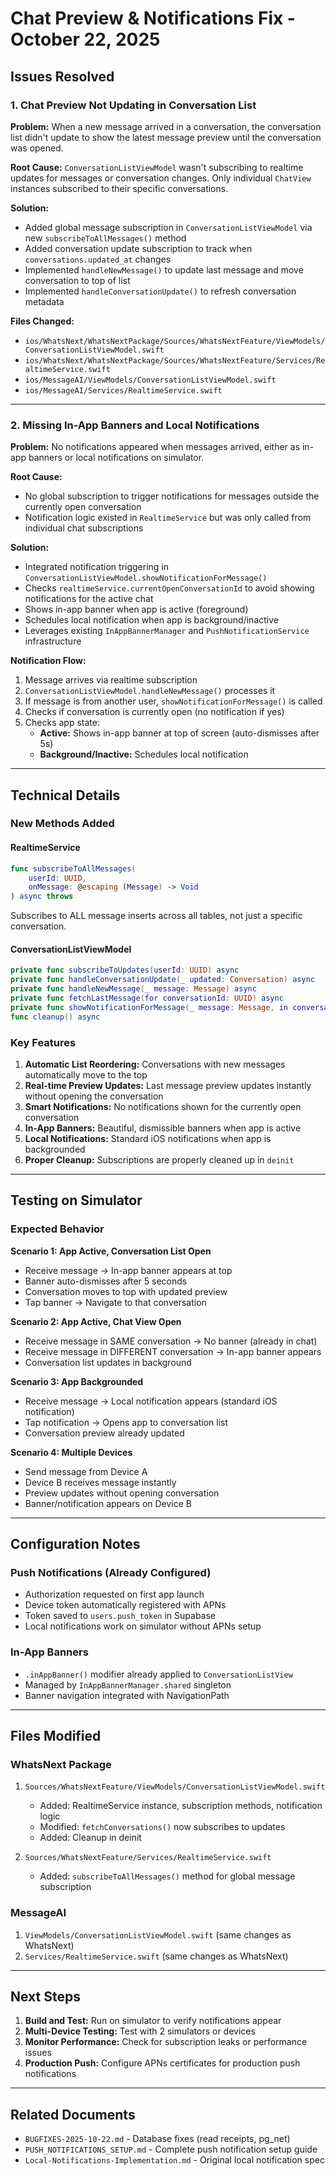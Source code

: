 # Chat Preview & Notifications Fix - October 22, 2025

## Issues Resolved

### 1. Chat Preview Not Updating in Conversation List
**Problem:** When a new message arrived in a conversation, the conversation list didn't update to show the latest message preview until the conversation was opened.

**Root Cause:** `ConversationListViewModel` wasn't subscribing to realtime updates for messages or conversation changes. Only individual `ChatView` instances subscribed to their specific conversations.

**Solution:**
- Added global message subscription in `ConversationListViewModel` via new `subscribeToAllMessages()` method
- Added conversation update subscription to track when `conversations.updated_at` changes
- Implemented `handleNewMessage()` to update last message and move conversation to top of list
- Implemented `handleConversationUpdate()` to refresh conversation metadata

**Files Changed:**
- `ios/WhatsNext/WhatsNextPackage/Sources/WhatsNextFeature/ViewModels/ConversationListViewModel.swift`
- `ios/WhatsNext/WhatsNextPackage/Sources/WhatsNextFeature/Services/RealtimeService.swift`
- `ios/MessageAI/ViewModels/ConversationListViewModel.swift`
- `ios/MessageAI/Services/RealtimeService.swift`

---

### 2. Missing In-App Banners and Local Notifications
**Problem:** No notifications appeared when messages arrived, either as in-app banners or local notifications on simulator.

**Root Cause:** 
- No global subscription to trigger notifications for messages outside the currently open conversation
- Notification logic existed in `RealtimeService` but was only called from individual chat subscriptions

**Solution:**
- Integrated notification triggering in `ConversationListViewModel.showNotificationForMessage()`
- Checks `realtimeService.currentOpenConversationId` to avoid showing notifications for the active chat
- Shows in-app banner when app is active (foreground)
- Schedules local notification when app is background/inactive
- Leverages existing `InAppBannerManager` and `PushNotificationService` infrastructure

**Notification Flow:**
1. Message arrives via realtime subscription
2. `ConversationListViewModel.handleNewMessage()` processes it
3. If message is from another user, `showNotificationForMessage()` is called
4. Checks if conversation is currently open (no notification if yes)
5. Checks app state:
   - **Active:** Shows in-app banner at top of screen (auto-dismisses after 5s)
   - **Background/Inactive:** Schedules local notification

---

## Technical Details

### New Methods Added

#### RealtimeService
```swift
func subscribeToAllMessages(
    userId: UUID,
    onMessage: @escaping (Message) -> Void
) async throws
```
Subscribes to ALL message inserts across all tables, not just a specific conversation.

#### ConversationListViewModel
```swift
private func subscribeToUpdates(userId: UUID) async
private func handleConversationUpdate(_ updated: Conversation) async
private func handleNewMessage(_ message: Message) async
private func fetchLastMessage(for conversationId: UUID) async
private func showNotificationForMessage(_ message: Message, in conversation: Conversation) async
func cleanup() async
```

### Key Features

1. **Automatic List Reordering:** Conversations with new messages automatically move to the top
2. **Real-time Preview Updates:** Last message preview updates instantly without opening the conversation
3. **Smart Notifications:** No notifications shown for the currently open conversation
4. **In-App Banners:** Beautiful, dismissible banners when app is active
5. **Local Notifications:** Standard iOS notifications when app is backgrounded
6. **Proper Cleanup:** Subscriptions are properly cleaned up in `deinit`

---

## Testing on Simulator

### Expected Behavior

**Scenario 1: App Active, Conversation List Open**
- Receive message → In-app banner appears at top
- Banner auto-dismisses after 5 seconds
- Conversation moves to top with updated preview
- Tap banner → Navigate to that conversation

**Scenario 2: App Active, Chat View Open**
- Receive message in SAME conversation → No banner (already in chat)
- Receive message in DIFFERENT conversation → In-app banner appears
- Conversation list updates in background

**Scenario 3: App Backgrounded**
- Receive message → Local notification appears (standard iOS notification)
- Tap notification → Opens app to conversation list
- Conversation preview already updated

**Scenario 4: Multiple Devices**
- Send message from Device A
- Device B receives message instantly
- Preview updates without opening conversation
- Banner/notification appears on Device B

---

## Configuration Notes

### Push Notifications (Already Configured)
- Authorization requested on first app launch
- Device token automatically registered with APNs
- Token saved to `users.push_token` in Supabase
- Local notifications work on simulator without APNs setup

### In-App Banners
- `.inAppBanner()` modifier already applied to `ConversationListView`
- Managed by `InAppBannerManager.shared` singleton
- Banner navigation integrated with NavigationPath

---

## Files Modified

### WhatsNext Package
1. `Sources/WhatsNextFeature/ViewModels/ConversationListViewModel.swift`
   - Added: RealtimeService instance, subscription methods, notification logic
   - Modified: `fetchConversations()` now subscribes to updates
   - Added: Cleanup in deinit

2. `Sources/WhatsNextFeature/Services/RealtimeService.swift`
   - Added: `subscribeToAllMessages()` method for global message subscription

### MessageAI
1. `ViewModels/ConversationListViewModel.swift` (same changes as WhatsNext)
2. `Services/RealtimeService.swift` (same changes as WhatsNext)

---

## Next Steps

1. **Build and Test:** Run on simulator to verify notifications appear
2. **Multi-Device Testing:** Test with 2 simulators or devices
3. **Monitor Performance:** Check for subscription leaks or performance issues
4. **Production Push:** Configure APNs certificates for production push notifications

---

## Related Documents
- `BUGFIXES-2025-10-22.md` - Database fixes (read receipts, pg_net)
- `PUSH_NOTIFICATIONS_SETUP.md` - Complete push notification setup guide
- `Local-Notifications-Implementation.md` - Original local notification spec

